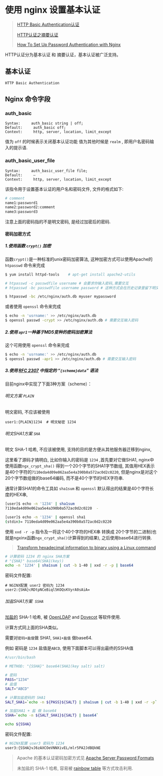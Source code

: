 # 使用 nginx 设置基本认证

> [HTTP Basic Authentication认证](https://www.cnblogs.com/yuqiangli0616/p/9389273.html)
> 
> [HTTP认证之摘要认证](https://www.cnblogs.com/xiaoxiaotank/p/11078571.html)
> 
> [How To Set Up Password Authentication with Nginx](https://www.digitalocean.com/community/tutorials/how-to-set-up-password-authentication-with-nginx-on-ubuntu-14-04)

HTTP认证分为基本认证 和 摘要认证，基本认证被广泛支持。

## 基本认证

`HTTP Basic Authentication` 

## Nginx 命令字段

### auth_basic

```nginx
Syntax:     auth_basic string | off;
Default:     auth_basic off;
Context:     http, server, location, limit_except
```

值为 `off` 的时候表示关闭基本认证功能
值为其他时候是 `realm` , 即用户名密码输入的提示语.


### auth_basic_user_file

```nginx
Syntax:     auth_basic_user_file file;
Default:     —
Context:     http, server, location, limit_except
```

该指令用于设置基本认证的用户名和密码文件, 文件的格式如下:

```bash
# comment
name1:password1
name2:password2:comment
name3:password3
```

注意上面的密码指的不是明文密码, 是经过加密后的密码.

#### 密码加密方式

##### 1.使用函数 `crypt()` 加密

函数`crypt()`是一种标准的unix密码加密算法, 这种加密方式可以使用Apache的 `htpasswd` 命令来完成

```bash
$ yum install httpd-tools    # apt-get install apache2-utils

# htpasswd -c passwdfile username # 会要求你输入密码,需要交互
# htpasswd -bc passwdfile username password # 这种方式会在历史记录里留下明文密码

$ htpasswd -bc /etc/nginx/auth.db myuser mypassword
```

或者使用 `openssl` 命令来完成

```bash
$ echo -n 'usrname:' >> /etc/nginx/auth.db
$ openssl passwd -crypt >> /etc/nginx/auth.db # 需要交互输入密码
```

##### 2.使用 `apr1`一种基于MD5变种的密码加密算法

这个可用使用 `openssl` 命令来完成

```bash
$ echo -n 'usrname:' >> /etc/nginx/auth.db
$ openssl passwd -apr1 >> /etc/nginx/auth.db # 需要交互输入密码
```

##### 3.使用 [RFC 2307](https://tools.ietf.org/html/rfc2307#section-5.3) 中指定的 “`{scheme}data`” 语法

目前nginx中实现了下面3种方案（scheme）： 

###### 明文方案 `PLAIN`

明文密码, 不应该被使用

```nginx
user1:{PLAIN}1234  # 明文秘密 1234
```

###### 明文SHA1方案 `SHA`

明文 SHA-1 哈希, 不应该被使用, 支持的目的是方便从其他服务器迁移到nginx, 

这里看了源码才搞明白, 比如你输入的密码是 `1234` ,首先要对它做SHA1, nginx中使用函数`ngx_crypt_sha()` 得到一个20个字节的SHA1字节数组, 其值用HEX表示是40个字符的`7110eda4d09e062aa5e4a390b0a572ac0d2c0220`, 但是nginx是对这个20个字节数组做的base64编码, 而不是40个字节的HEX字符串.

通常计算SHA1的命令工具如 `sha1sum` 和 `openssl` 默认得出的结果是40个字符长度的HEX串,

```bash
[user]$ echo -n '1234' | sha1sum
7110eda4d09e062aa5e4a390b0a572ac0d2c0220  -

[user]$ echo -n '1234' | openssl sha1
(stdin)= 7110eda4d09e062aa5e4a390b0a572ac0d2c0220
```

使用 `xxd -r -p` 指令及一将这个40个字符的HEX串 转换成 20个字节的二进制(也就是ngxinx函数`ngx_crypt_sha()`计算得到的结果), 之后使用base64进行转换.

> [Transform hexadecimal information to binary using a Linux command](https://stackoverflow.com/questions/7826526/transform-hexadecimal-information-to-binary-using-a-linux-command)

```bash
# 计算密码 1234 的 nginx SHA方案
# "{SHA}" base64(SHA1(key))
echo -n '1234' | sha1sum | cut -b 1-40 | xxd -r -p | base64
```

密码文件配置:

```nginx
# NGINX配置 user2 密码为 1234
user2:{SHA}cRDtpNCeBiql5KOQsKVyrA0sAiA=
```

###### 加盐SHA1方案  `SSHA`

[加盐的](https://en.wikipedia.org/wiki/Salt_(cryptography)) SHA-1 哈希, 被 [OpenLDAP](https://www.openldap.org/) and [Dovecot](https://www.dovecot.org/) 等软件使用.

计算方式同上面的SHA类似。

需要对`密码+盐值`做 SHA1, `SHA1+盐值` 做base64.

例如 密码是 `1234` 盐值是`ABCD`, 使用下面脚本可以得出最终的SSHA值

```bash
#/usr/bin/bash

# METHOD: "{SSHA}" base64(SHA1(key salt) salt)

# 密码
PASS="1234"
# 盐值
SALT="ABCD"

# 计算加盐密码的 SHA1
SALT_SHA1=`echo -n ${PASS}${SALT} | sha1sum | cut -b 1-40 | xxd -r -p`

# 加盐SHA1 + 盐 做 base64
SSHA=`echo -n ${SALT_SHA1}${SALT} | base64`

echo ${SSHA}
```

密码文件配置:

```bash
# NGINX配置 user3 密码为 1234
user3:{SSHA}vJ6zAXCOeVNNXivEL/mlr5PA2JdBQkNE
```

> Apache 的基本认证密码加密方式见 [Apache Server Password Formats](http://httpd.apache.org/docs/2.4/misc/password_encryptions.html)
> 
> 未加盐的 SHA-1 哈希, 容易被 [rainbow table](http://en.wikipedia.org/wiki/Rainbow_attack) 等方式攻击利用.
